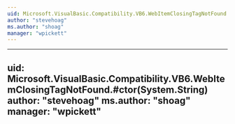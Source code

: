 ```yaml
---
uid: Microsoft.VisualBasic.Compatibility.VB6.WebItemClosingTagNotFound
author: "stevehoag"
ms.author: "shoag"
manager: "wpickett"
---
```


---
uid: Microsoft.VisualBasic.Compatibility.VB6.WebItemClosingTagNotFound.#ctor(System.String)
author: "stevehoag"
ms.author: "shoag"
manager: "wpickett"
---
